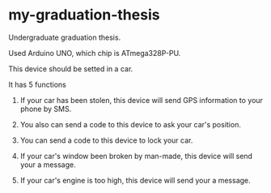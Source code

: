 # my-graduation-thesis
Undergraduate graduation thesis.

Used Arduino UNO, which chip is ATmega328P-PU.

This device should be setted in a car.

It has 5 functions

1. If your car has been stolen, this device will send GPS information to your phone by SMS.

2. You also can send a code to this device to ask your car's position.

3. You can send a code to this device to lock your car.

4. If your car's window been broken by man-made, this device will send your a message.

5. If your car's engine is too high, this device will send your a message.
